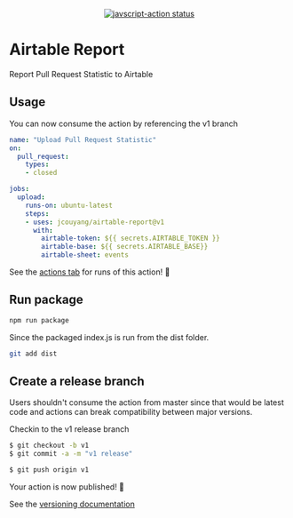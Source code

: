 
<p align="center">
  <a href="https://github.com/jcouyang/airtable-report/actions"><img alt="javscript-action status" src="https://github.com/jcouyang/airtable-report/workflows/it/badge.svg"></a>
</p>

# Airtable Report

Report Pull Request Statistic to Airtable

## Usage

You can now consume the action by referencing the v1 branch

```yaml
name: "Upload Pull Request Statistic"
on: 
  pull_request:
    types:
    - closed

jobs:
  upload:
    runs-on: ubuntu-latest
    steps:
    - uses: jcouyang/airtable-report@v1
      with:
        airtable-token: ${{ secrets.AIRTABLE_TOKEN }}
        airtable-base: ${{ secrets.AIRTABLE_BASE}}
        airtable-sheet: events
```

See the [actions tab](https://github.com/jcouyang/airtable-report/actions) for runs of this action! :rocket:

## Run package

```bash
npm run package
```

Since the packaged index.js is run from the dist folder.

```bash
git add dist
```

## Create a release branch

Users shouldn't consume the action from master since that would be latest code and actions can break compatibility between major versions.

Checkin to the v1 release branch

```bash
$ git checkout -b v1
$ git commit -a -m "v1 release"
```

```bash
$ git push origin v1
```

Your action is now published! :rocket: 

See the [versioning documentation](https://github.com/actions/toolkit/blob/master/docs/action-versioning.md)
